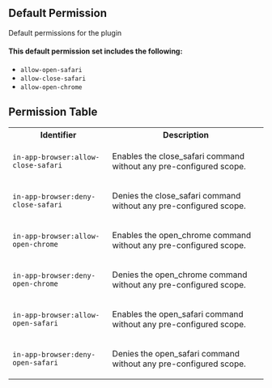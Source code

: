 ## Default Permission

Default permissions for the plugin

#### This default permission set includes the following:

- `allow-open-safari`
- `allow-close-safari`
- `allow-open-chrome`

## Permission Table

<table>
<tr>
<th>Identifier</th>
<th>Description</th>
</tr>


<tr>
<td>

`in-app-browser:allow-close-safari`

</td>
<td>

Enables the close_safari command without any pre-configured scope.

</td>
</tr>

<tr>
<td>

`in-app-browser:deny-close-safari`

</td>
<td>

Denies the close_safari command without any pre-configured scope.

</td>
</tr>

<tr>
<td>

`in-app-browser:allow-open-chrome`

</td>
<td>

Enables the open_chrome command without any pre-configured scope.

</td>
</tr>

<tr>
<td>

`in-app-browser:deny-open-chrome`

</td>
<td>

Denies the open_chrome command without any pre-configured scope.

</td>
</tr>

<tr>
<td>

`in-app-browser:allow-open-safari`

</td>
<td>

Enables the open_safari command without any pre-configured scope.

</td>
</tr>

<tr>
<td>

`in-app-browser:deny-open-safari`

</td>
<td>

Denies the open_safari command without any pre-configured scope.

</td>
</tr>
</table>
